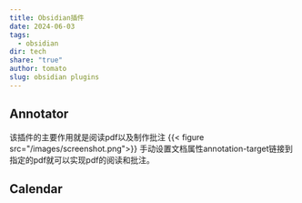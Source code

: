 ```yaml
---
title: Obsidian插件
date: 2024-06-03
tags:
  - obsidian
dir: tech
share: "true"
author: tomato
slug: obsidian plugins
---
```


## Annotator
该插件的主要作用就是阅读pdf以及制作批注
{{< figure src="/images/screenshot.png">}}
手动设置文档属性annotation-target链接到指定的pdf就可以实现pdf的阅读和批注。

## Calendar
